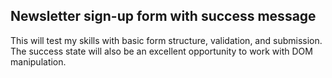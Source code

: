 ## Newsletter sign-up form with success message
This will test my skills with basic form structure, validation, and submission. The success state will also be an excellent opportunity to work with DOM manipulation.
